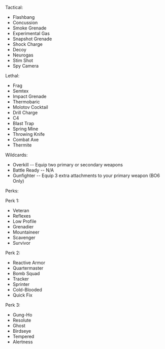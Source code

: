 Tactical:

- Flashbang
- Concussion
- Smoke Grenade
- Experimental Gas
- Snapshot Grenade
- Shock Charge
- Decoy
- Neurogas
- Stim Shot
- Spy Camera

Lethal:

- Frag
- Semtex
- Impact Grenade
- Thermobaric
- Molotov Cocktail
- Drill Charge
- C4
- Blast Trap
- Spring Mine
- Throwing Knife
- Combat Axe
- Thermite

Wildcards:

- Overkill
  -- Equip two primary or secondary weapons
- Battle Ready
  -- N/A
- Gunfighter
  -- Equip 3 extra attachments to your primary weapon (BO6 Only)

Perks:

Perk 1:

- Veteran
- Reflexes
- Low Profile
- Grenadier
- Mountaineer
- Scavenger
- Survivor

Perk 2:

- Reactive Armor
- Quartermaster
- Bomb Squad
- Tracker
- Sprinter
- Cold-Blooded
- Quick Fix

Perk 3:

- Gung-Ho
- Resolute
- Ghost
- Birdseye
- Tempered
- Alertness
